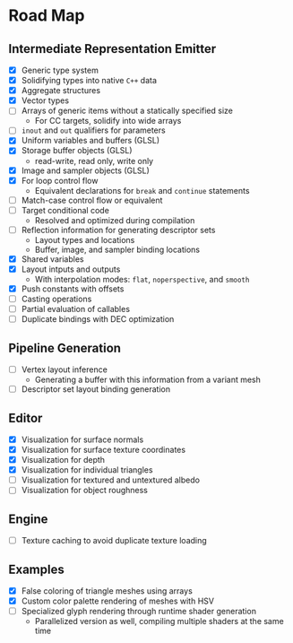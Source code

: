 # Road Map

## Intermediate Representation Emitter

- [x] Generic type system
- [x] Solidifying types into native `C++` data
- [x] Aggregate structures
- [x] Vector types
- [ ] Arrays of generic items without a statically specified size
	- For CC targets, solidify into wide arrays
- [ ] `inout` and `out` qualifiers for parameters
- [x] Uniform variables and buffers (GLSL)
- [x] Storage buffer objects (GLSL)
	- read-write, read only, write only
- [x] Image and sampler objects (GLSL)
- [x] For loop control flow
	- Equivalent declarations for `break` and `continue` statements
- [ ] Match-case control flow or equivalent
- [ ] Target conditional code
	- Resolved and optimized during compilation
- [ ] Reflection information for generating descriptor sets
	- Layout types and locations
	- Buffer, image, and sampler binding locations
- [x] Shared variables
- [x] Layout intputs and outputs
	- With interpolation modes: `flat`, `noperspective`, and `smooth`
- [x] Push constants with offsets
- [ ] Casting operations
- [ ] Partial evaluation of callables
- [ ] Duplicate bindings with DEC optimization

## Pipeline Generation

- [ ] Vertex layout inference
	- Generating a buffer with this information from a variant mesh
- [ ] Descriptor set layout binding generation

## Editor

- [x] Visualization for surface normals
- [x] Visualization for surface texture coordinates
- [x] Visualization for depth
- [x] Visualization for individual triangles
- [ ] Visualization for textured and untextured albedo
- [ ] Visualization for object roughness

## Engine

- [ ] Texture caching to avoid duplicate texture loading

## Examples

- [x] False coloring of triangle meshes using arrays
- [x] Custom color palette rendering of meshes with HSV
- [ ] Specialized glyph rendering through runtime shader generation
	- Parallelized version as well, compiling multiple shaders at the same time